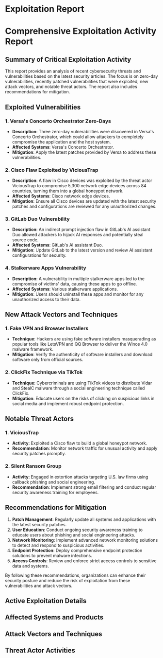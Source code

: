 # Exploitation Report

# Comprehensive Exploitation Activity Report

## Summary of Critical Exploitation Activity

This report provides an analysis of recent cybersecurity threats and vulnerabilities based on the latest security articles. The focus is on zero-day vulnerabilities, recently patched vulnerabilities that were exploited, new attack vectors, and notable threat actors. The report also includes recommendations for mitigation.

## Exploited Vulnerabilities

### 1. Versa's Concerto Orchestrator Zero-Days
- **Description**: Three zero-day vulnerabilities were discovered in Versa's Concerto Orchestrator, which could allow attackers to completely compromise the application and the host system.
- **Affected Systems**: Versa's Concerto Orchestrator.
- **Mitigation**: Apply the latest patches provided by Versa to address these vulnerabilities.

### 2. Cisco Flaw Exploited by ViciousTrap
- **Description**: A flaw in Cisco devices was exploited by the threat actor ViciousTrap to compromise 5,300 network edge devices across 84 countries, turning them into a global honeypot network.
- **Affected Systems**: Cisco network edge devices.
- **Mitigation**: Ensure all Cisco devices are updated with the latest security patches and configurations are reviewed for any unauthorized changes.

### 3. GitLab Duo Vulnerability
- **Description**: An indirect prompt injection flaw in GitLab's AI assistant Duo allowed attackers to hijack AI responses and potentially steal source code.
- **Affected Systems**: GitLab's AI assistant Duo.
- **Mitigation**: Update GitLab to the latest version and review AI assistant configurations for security.

### 4. Stalkerware Apps Vulnerability
- **Description**: A vulnerability in multiple stalkerware apps led to the compromise of victims' data, causing these apps to go offline.
- **Affected Systems**: Various stalkerware applications.
- **Mitigation**: Users should uninstall these apps and monitor for any unauthorized access to their data.

## New Attack Vectors and Techniques

### 1. Fake VPN and Browser Installers
- **Technique**: Hackers are using fake software installers masquerading as popular tools like LetsVPN and QQ Browser to deliver the Winos 4.0 malware framework.
- **Mitigation**: Verify the authenticity of software installers and download software only from official sources.

### 2. ClickFix Technique via TikTok
- **Technique**: Cybercriminals are using TikTok videos to distribute Vidar and StealC malware through a social engineering technique called ClickFix.
- **Mitigation**: Educate users on the risks of clicking on suspicious links in social media and implement robust endpoint protection.

## Notable Threat Actors

### 1. ViciousTrap
- **Activity**: Exploited a Cisco flaw to build a global honeypot network.
- **Recommendation**: Monitor network traffic for unusual activity and apply security patches promptly.

### 2. Silent Ransom Group
- **Activity**: Engaged in extortion attacks targeting U.S. law firms using callback phishing and social engineering.
- **Recommendation**: Implement strong email filtering and conduct regular security awareness training for employees.

## Recommendations for Mitigation

1. **Patch Management**: Regularly update all systems and applications with the latest security patches.
2. **User Education**: Conduct ongoing security awareness training to educate users about phishing and social engineering attacks.
3. **Network Monitoring**: Implement advanced network monitoring solutions to detect and respond to suspicious activities.
4. **Endpoint Protection**: Deploy comprehensive endpoint protection solutions to prevent malware infections.
5. **Access Controls**: Review and enforce strict access controls to sensitive data and systems.

By following these recommendations, organizations can enhance their security posture and reduce the risk of exploitation from these vulnerabilities and attack vectors.

## Active Exploitation Details



## Affected Systems and Products



## Attack Vectors and Techniques



## Threat Actor Activities

 
